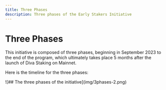```yaml
---
title: Three Phases
description: Three phases of the Early Stakers Initiative
---
```

# Three Phases

This initiative is composed of three phases, beginning in September 2023 to the end of the program, which ultimately takes place 5 months after the launch of Diva Staking on Mainnet.

Here is the timeline for the three phases:

<div style={{textAlign: 'center'}}>
![## The three phases of the initiative](img/3phases-2.png)

</div>
